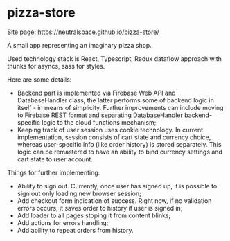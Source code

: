 # pizza-store


Site page: https://neutralspace.github.io/pizza-store/

A small app representing an imaginary pizza shop.

Used technology stack is React, Typescript, Redux dataflow approach with thunks for asyncs, sass for styles.

Here are some details:

- Backend part is implemented via Firebase Web API and DatabaseHandler class, the latter performs some of backend logic in itself - in means of simplicity. Further improvements can include moving to Firebase REST format and separating DatabaseHandler backend-specific logic to the cloud functions mechanism;
- Keeping track of user session uses cookie technology. In current implementation, session consists of cart state and currency choice, whereas user-specific info (like order history) is stored separately. This logic can be remastered to have an ability to bind currency settings and cart state to user account.

Things for further implementing:
- Ability to sign out. Currently, once user has signed up, it is possible to sign out only loading new browser session;
- Add checkout form indication of success. Right now, if no validation errors occurs, it saves order to history if user is signed in;
- Add loader to all pages stoping it from content blinks;
- Add actions for errors handling;
- Add ability to repeat orders from history.
